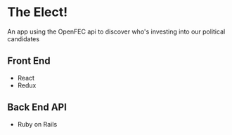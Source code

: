 # The Elect!
An app using the OpenFEC api to discover who's investing into our political candidates 

## Front End

* React
* Redux


## Back End API

* Ruby on Rails
